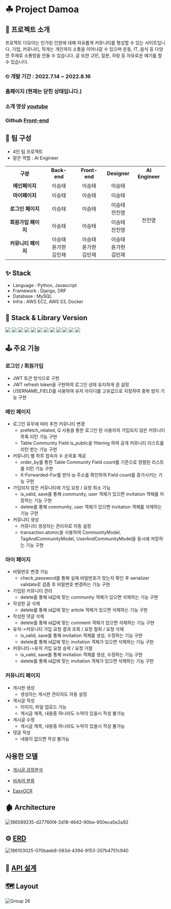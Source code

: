 # ☘ Project Damoa

## 📄 프로젝트 소개
프로젝트 다모아는 인가된 인원에 대해 자유롭게 커뮤니티를 형성할 수 있는 사이트입니다. 기업, 커뮤니티, 작게는 개인까지 소통을 이어나갈 수 있으며 운동, IT, 음식 등 다양한 주제로 소통방을 만들 수 있습니다. 글 또한 고민, 질문, 자랑 등 자유로운 얘기를 할 수 있습니다.    

### ⏲ 개발 기간 : 2022.7.14 ~ 2022.8.16

### 홈페이지  (현재는 닫힌 상태입니다.)

### 소개 영상  [youtube](https://youtu.be/6c7Q82DfTAU)

### Github  [Front-end](https://github.com/jjy0307/damoa_frontend)

## 🧑 팀 구성 
* 4인 팀 프로젝트  <br>
* 맡은 역할 : AI Engineer

<table>
  <tr>
    <td align="center"><strong>구분</strong></td>
    <td align="center"><strong>Back-end</strong></td>
    <td align="center"><strong>Front-end</strong></td>
    <td align="center"><strong>Designer</strong></td>
    <td align="center"><strong>AI Engineer</strong></td>	  
  </tr>
  <tr>
    <td align="center"><strong>메인페이지</strong></td>
    <td align="center">이승태</td>
    <td align="center">이승태</td>
    <td align="center">이승태</td>
    <td rowspan="5" align="center">전진영</td>
  </tr>
  <tr>
    <td align="center"><strong>마이페이지</strong></td>
    <td align="center">이승태</td>
    <td align="center">이승태</td>
    <td align="center">이승태</td>
  </tr>
  <tr>
    <td align="center"><strong>로그인 페이지</strong></td>
    <td align="center">이승태</td>
    <td align="center">이승태</td>
    <td align="center">이승태</br>전진영</td>
  </tr>
  <tr>
    <td align="center"><strong>회원가입 페이지</strong></td>
    <td align="center">이승태</td>
    <td align="center">이승태</td>
    <td align="center">이승태</br>전진영</td>
  </tr>
  <tr>
    <td align="center"><strong>커뮤니티 페이지</strong></td>
    <td align="center">이승태</br>윤가현</br>김민재</td>
    <td align="center">이승태</br>윤가현</br>김민재</td>
    <td align="center">이승태</br>윤가현</br>김민재</td>
  </tr>
</table>

## ✨ Stack
* Language : Python, Javascript
* Framework : Django, DRF
* Database : MySQL
* Infra : AWS EC2, AWS S3, Docker

## 📖 Stack & Library Version
<img src="https://img.shields.io/badge/python-3.9.12-brightgreen"> <img src="https://img.shields.io/badge/django-4.0.6-brightgreen"> <img src="https://img.shields.io/badge/django_rest_framework-3.13.1-brightgreen"> <img src="https://img.shields.io/badge/django_rest_framework_simple_jwt-5.2.0-brightgreen"> <img src="https://img.shields.io/badge/django_cors_header-3.13.0-brightgreen"> <img src="https://img.shields.io/badge/mysql_client-2.1.1-brightgreen"> <img src="https://img.shields.io/badge/tensorflow-2.9.1-brightgreen"> <img src="https://img.shields.io/badge/konlpy-0.6.0-brightgreen"> <img src="https://img.shields.io/badge/boto3-1.24.40-brightgreen"> <img src="https://img.shields.io/badge/PyJWT-2.4.0-brightgreen"> <img src="https://img.shields.io/badge/urllib3-1.26.11-brightgreen"> <img src="https://img.shields.io/badge/requests-2.28.1-brightgreen">
</br>

## 🕹 주요 기능
### 로그인 / 회원가입
* JWT 토큰 방식으로 구현
* JWT refresh token을 구현하여 로그인 상태 유지하게 끔 설정
* USERNAME_FIELD를 사용하여 유저 아이디를 고유값으로 지정하여 중복 방지 기능 구현

### 메인 페이지
* 로그인 유무에 따라 추천 커뮤니티 변경
    * prefetch_related, Q 사용을 통한 로그인 된 사용자의 가입되지 않은 커뮤니티 목록 리턴 기능 구현
    * Table Community Field is_public을 filtering 하여 공개 커뮤니티 리스트를 리턴 받는 기능 구현
* 커뮤니티 별 하루 접속자 수 순위표 제공
    * order_by를 통한 Table Community Field count를 기준으로 정렬된 리스트를 리턴 기능 구현
    * X-Forwarded-For를 받아 ip 주소를 확인하여 Field count를 증가시키는 기능 구현
* 가입되지 않은 커뮤니티에 가입 요청 / 요청 취소 가능
    * is_valid, save를 통해 community, user 객체가 있으면 invitation 객체를 저장하는 기능 구현
    * delete를 통해 community, user 객체가 있으면 invitation 객체를 삭제하는 기능 구현
* 커뮤니티 생성
    * 커뮤니티 생성자는 관리자로 자동 설정
    * transaction.atomic을 사용하여 CommunityModel, TagAndCommunityModel, UserAndCommunityModel을 동시에 저장하는 기능 구현

### 마이 페이지
* 비밀번호 변경 가능
    * check_password를 통해 실제 비밀번호가 맞는지 확인 후 serializer validate로 검증 후 비밀번호 변경하는 기능 구현
* 가입된 커뮤니티 관리
    * delete를 통해 id값에 맞는 community 객체가 있으면 삭제하는 기능 구현
* 작성한 글 삭제
    * delete를 통해 id값에 맞는 article 객체가 있으면 삭제하는 기능 구현 
* 작성한 댓글 삭제
    * delete를 통해 id값에 맞는 comment 객체가 있으면 삭제하는 기능 구현
* 유저->커뮤니티 가입 요청 결과 조회 / 요청 철회 / 요청 삭제
    * is_valid, save를 통해 invitation 객체를 생성, 수정하는 기능 구현
    * delete를 통해 id값에 맞는 invitation 객체가 있으면 삭제하는 기능 구현
* 커뮤니티->유저 가입 요청 승락 / 요청 거절
    * is_valid, save를 통해 invitation 객체를 생성, 수정하는 기능 구현
    * delete를 통해 id값에 맞는 invitation 객체가 있으면 삭제하는 기능 구현
    
### 커뮤니티 페이지
* 게시판 생성
   * 생성자는 게시판 관리자도 자동 설정
* 게시글 작성
   * 이미지, 파일 업로드 가능
   * 게시글 제목, 내용중 하나라도 누락이 있을시 작성 불가능
* 게시글 수정
   * 게시글 제목, 내용중 하나라도 누락이 있을시 작성 불가능
* 댓글 작성
   * 내용이 없으면 작성 불가능

## 사용한 모델
* [게시글 감정분석](https://colab.research.google.com/drive/19Ikjcbwx0sWdgx7x1_ooXF2fU5lgsdTh?usp=sharing)

* [비속어 분류](https://colab.research.google.com/drive/1ATOO7HLKlde4koGZ0KPf36-AhIuWPJPJ?usp=sharing)

* [EasyOCR](https://colab.research.google.com/drive/1q1eziFDLWD0mWkuFAfaEJBcXtU27StfF?usp=sharing)

## 🏚 Architecture
![186589235-d27760f4-2d18-4642-90be-950eca5e2a92](https://user-images.githubusercontent.com/90381057/186792240-d9ec22b6-849c-4743-a5fd-8e01c93194a5.png)


## ⚙ [ERD](https://www.erdcloud.com/d/EL9ztjydoLhqhysPe)
![186103025-070baeb8-083d-4394-9153-207b4751c940](https://user-images.githubusercontent.com/90381057/186792091-80933248-481a-402a-9622-14f12739912b.png)

## 🚀 **[API 설계](https://documenter.getpostman.com/view/16204656/VUqypEbL)**

## 🗺 Layout
![Group 26](https://user-images.githubusercontent.com/90381057/186547234-04a9537b-2f48-4a3d-903b-bed3f7b3ba8d.png)
